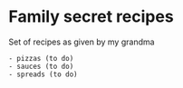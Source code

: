 # Family secret recipes 

Set of recipes as given by my grandma

    - pizzas (to do)
    - sauces (to do)
    - spreads (to do)
